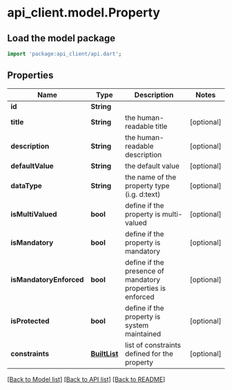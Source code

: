 # api_client.model.Property

## Load the model package
```dart
import 'package:api_client/api.dart';
```

## Properties
Name | Type | Description | Notes
------------ | ------------- | ------------- | -------------
**id** | **String** |  | 
**title** | **String** | the human-readable title | [optional] 
**description** | **String** | the human-readable description | [optional] 
**defaultValue** | **String** | the default value | [optional] 
**dataType** | **String** | the name of the property type (i.g. d:text) | [optional] 
**isMultiValued** | **bool** | define if the property is multi-valued | [optional] 
**isMandatory** | **bool** | define if the property is mandatory | [optional] 
**isMandatoryEnforced** | **bool** | define if the presence of mandatory properties is enforced | [optional] 
**isProtected** | **bool** | define if the property is system maintained | [optional] 
**constraints** | [**BuiltList<Constraint>**](Constraint.md) | list of constraints defined for the property | [optional] 

[[Back to Model list]](../README.md#documentation-for-models) [[Back to API list]](../README.md#documentation-for-api-endpoints) [[Back to README]](../README.md)


